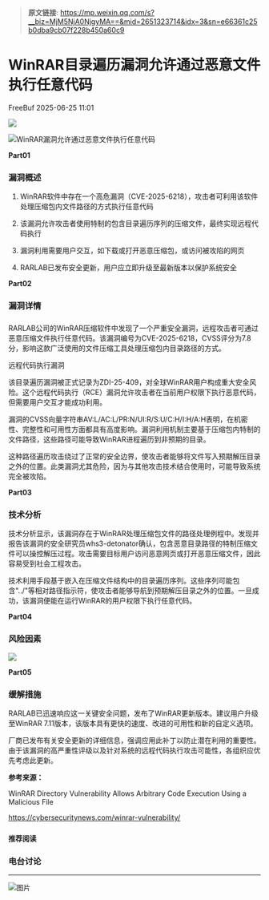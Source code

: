 > **原文链接**: https://mp.weixin.qq.com/s?__biz=MjM5NjA0NjgyMA==&mid=2651323714&idx=3&sn=e66361c25b0dba9cb07f228b450a60c9

#  WinRAR目录遍历漏洞允许通过恶意文件执行任意代码  
 FreeBuf   2025-06-25 11:01  
  
![](https://mmbiz.qpic.cn/mmbiz_gif/qq5rfBadR38jUokdlWSNlAjmEsO1rzv3srXShFRuTKBGDwkj4gvYy34iajd6zQiaKl77Wsy9mjC0xBCRg0YgDIWg/640?wx_fmt=gif "")  
  
  
![WinRAR漏洞允许通过恶意文件执行任意代码](https://mmbiz.qpic.cn/mmbiz_jpg/qq5rfBadR3ibeEzGHicGrfDkL0C5buG56XdDHdQUkavhK1ZCV45r4J7un8ic3nEhGxcG0gRdquiciakz1FE74iaTpdxg/640?wx_fmt=jpeg&from=appmsg "")  
  
  
**Part01**  
### 漏洞概述  
  
  
1. WinRAR软件中存在一个高危漏洞（CVE-2025-6218），攻击者可利用该软件处理压缩包内文件路径的方式执行任意代码  
  
  
2. 该漏洞允许攻击者使用特制的包含目录遍历序列的压缩文件，最终实现远程代码执行  
  
  
3. 漏洞利用需要用户交互，如下载或打开恶意压缩包，或访问被攻陷的网页  
  
  
4. RARLAB已发布安全更新，用户应立即升级至最新版本以保护系统安全  
  
  
**Part02**  
### 漏洞详情  
###   
  
RARLAB公司的WinRAR压缩软件中发现了一个严重安全漏洞，远程攻击者可通过恶意压缩文件执行任意代码。该漏洞编号为CVE-2025-6218，CVSS评分为7.8分，影响这款广泛使用的文件压缩工具处理压缩包内目录路径的方式。  
  
  
远程代码执行漏洞  
  
  
该目录遍历漏洞被正式记录为ZDI-25-409，对全球WinRAR用户构成重大安全风险。这个远程代码执行（RCE）漏洞允许攻击者在当前用户权限下执行恶意代码，但需要用户交互才能成功利用。  
  
  
漏洞的CVSS向量字符串AV:L/AC:L/PR:N/UI:R/S:U/C:H/I:H/A:H表明，在机密性、完整性和可用性方面都具有高度影响。漏洞利用机制主要基于压缩包内特制的文件路径，这些路径可能导致WinRAR进程遍历到非预期的目录。  
  
  
这种路径遍历攻击绕过了正常的安全边界，使攻击者能够将文件写入预期解压目录之外的位置。此类漏洞尤其危险，因为与其他攻击技术结合使用时，可能导致系统完全被攻陷。  
  
  
**Part03**  
### 技术分析  
  
  
技术分析显示，该漏洞存在于WinRAR处理压缩包文件的路径处理例程中。发现并报告该漏洞的安全研究员whs3-detonator确认，包含恶意目录路径的特制压缩文件可以操控解压过程。攻击需要目标用户访问恶意网页或打开恶意压缩文件，因此容易受到社会工程攻击。  
  
  
技术利用手段基于嵌入在压缩文件结构中的目录遍历序列。这些序列可能包含"../"等相对路径指示符，使攻击者能够导航到预期解压目录之外的位置。一旦成功，该漏洞便能在运行WinRAR的用户权限下执行任意代码。  
  
  
**Part04**  
### 风险因素  
  
  
![](https://mmbiz.qpic.cn/mmbiz_png/qq5rfBadR3ibeEzGHicGrfDkL0C5buG56XfBexmKuB3sdLCjA4CfPG1jZiaB2m6xcCIeZpD2xBD8kmLTvulIXTibmw/640?wx_fmt=png&from=appmsg "")  
  
  
**Part05**  
### 缓解措施  
  
  
RARLAB已迅速响应这一关键安全问题，发布了WinRAR更新版本。建议用户升级至WinRAR 7.11版本，该版本具有更快的速度、改进的可用性和新的自定义选项。  
  
  
厂商已发布有关安全更新的详细信息，强调应用此补丁以防止潜在利用的重要性。由于该漏洞的高严重性评级以及针对系统的远程代码执行攻击可能性，各组织应优先考虑此更新。  
  
  
**参考来源：**  
  
WinRAR Directory Vulnerability Allows Arbitrary Code Execution Using a Malicious File  
  
https://cybersecuritynews.com/winrar-vulnerability/  
  
  
###   
###   
###   
  
**推荐阅读**  
  
[](https://mp.weixin.qq.com/s?__biz=MjM5NjA0NjgyMA==&mid=2651323665&idx=1&sn=15875d40f858538184006215073544fb&scene=21#wechat_redirect)  
  
### 电台讨论  
  
****  
  
  
  
![图片](https://mmbiz.qpic.cn/mmbiz_gif/qq5rfBadR3icF8RMnJbsqatMibR6OicVrUDaz0fyxNtBDpPlLfibJZILzHQcwaKkb4ia57xAShIJfQ54HjOG1oPXBew/640?wx_fmt=gif&wxfrom=5&wx_lazy=1&tp=webp "")  
  
